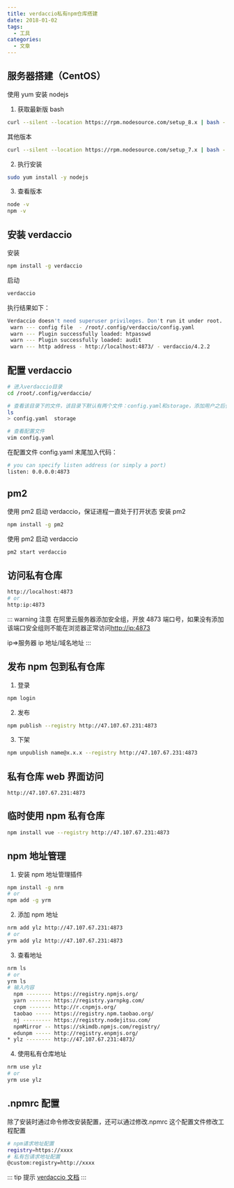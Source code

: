 ```yaml
---
title: verdaccio私有npm仓库搭建
date: 2018-01-02
tags:
  - 工具
categories:
  - 文章
---
```


## 服务器搭建（CentOS）

使用 yum 安装 nodejs

1. 获取最新版 bash

```sh
curl --silent --location https://rpm.nodesource.com/setup_8.x | bash -
```

其他版本

```sh
curl --silent --location https://rpm.nodesource.com/setup_7.x | bash -
```

2. 执行安装

```sh
sudo yum install -y nodejs
```

3. 查看版本

```sh
node -v
npm -v
```

## 安装 verdaccio

安装

```sh
npm install -g verdaccio
```

启动

```sh
verdaccio
```

执行结果如下：

```sh
Verdaccio doesn't need superuser privileges. Don't run it under root.
 warn --- config file  - /root/.config/verdaccio/config.yaml
 warn --- Plugin successfully loaded: htpasswd
 warn --- Plugin successfully loaded: audit
 warn --- http address - http://localhost:4873/ - verdaccio/4.2.2
```

## 配置 verdaccio

```sh
# 进入verdaccio目录
cd /root/.config/verdaccio/

# 查看该目录下的文件，该目录下默认有两个文件：config.yaml和storage，添加用户之后会自动创建htpasswd
ls
> config.yaml  storage

# 查看配置文件
vim config.yaml
```

在配置文件 config.yaml 末尾加入代码：

```sh
# you can specify listen address (or simply a port)
listen: 0.0.0.0:4873
```

## pm2

使用 pm2 启动 verdaccio，保证进程一直处于打开状态
安装 pm2

```sh
npm install -g pm2
```

使用 pm2 启动 verdaccio

```sh
pm2 start verdaccio
```

## 访问私有仓库

```sh
http://localhost:4873
# or
http:ip:4873
```

::: warning 注意
在阿里云服务器添加安全组，开放 4873 端口号，如果没有添加该端口安全组则不能在浏览器正常访问<http://ip:4873>

ip=>服务器 ip 地址/域名地址
:::

## 发布 npm 包到私有仓库

1. 登录

```sh
npm login
```

2. 发布

```sh
npm publish --registry http://47.107.67.231:4873
```

3. 下架

```sh
npm unpublish name@x.x.x --registry http://47.107.67.231:4873
```

## 私有仓库 web 界面访问

```
http://47.107.67.231:4873
```

## 临时使用 npm 私有仓库

```sh
npm install vue --registry http://47.107.67.231:4873
```

## npm 地址管理

1. 安装 npm 地址管理插件

```sh
npm install -g nrm
# or
npm add -g yrm
```

2. 添加 npm 地址

```sh
nrm add ylz http://47.107.67.231:4873
# or
yrm add ylz http://47.107.67.231:4873
```

3. 查看地址

```sh
nrm ls
# or
yrm ls
# 输入内容
  npm -------- https://registry.npmjs.org/
  yarn ------- https://registry.yarnpkg.com/
  cnpm ------- http://r.cnpmjs.org/
  taobao ----- https://registry.npm.taobao.org/
  nj --------- https://registry.nodejitsu.com/
  npmMirror -- https://skimdb.npmjs.com/registry/
  edunpm ----- http://registry.enpmjs.org/
* ylz -------- http://47.107.67.231:4873/
```

4. 使用私有仓库地址

```sh
nrm use ylz
# or
yrm use ylz
```

## .npmrc 配置

除了安装时通过命令修改安装配置，还可以通过修改.npmrc 这个配置文件修改工程配置

```sh
# npm请求地址配置
registry=https://xxxx
# 私有包请求地址配置
@custom:registry=http://xxxx
```

::: tip 提示
[verdaccio 文档](https://verdaccio.org/)
:::

